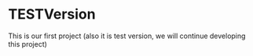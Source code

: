 # TESTVersion
This is our first project (also it is test version, we will continue developing this project) 
